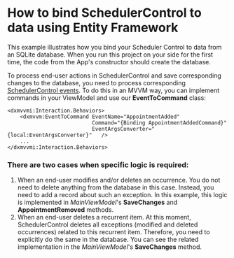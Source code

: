 # How to bind SchedulerControl to data using Entity Framework

This example illustrates how you bind your Scheduler Control to data from an SQLite database. When you run this project on your side for the first time, the code from the App's constructor should create the database.

To process end-user actions in SchedulerControl and save corresponding changes to the database, you need to process corresponding [SchedulerControl events](https://docs.devexpress.com/Win10Apps/DevExpress.UI.Xaml.Scheduler.SchedulerControl._events). To do this in an MVVM way, you can implement commands in your ViewModel and use our **EventToCommand** class:

````xaml
<dxmvvmi:Interaction.Behaviors>
    <dxmvvm:EventToCommand EventName="AppointmentAdded" 
						   Command="{Binding AppointmentAddedCommand}"
		 				   EventArgsConverter="{local:EventArgsConverter}"   />
	...
</dxmvvmi:Interaction.Behaviors>
````

### There are two cases when specific logic is required: 
1. When an end-user modifies and/or deletes an occurrence. You do not need to delete anything from the database in this case. Instead, you need to add a record about such an exception. In this example, this logic is implemented in *MainViewModel*'s **SaveChanges** and **AppointmentRemoved** methods.
2. When an end-user deletes a recurrent item. At this moment, SchedulerControl deletes all exceptions (modified and deleted occurrences) related to this recurrent item. Therefore, you need to explicitly do the same in the database. You can see the related implementation in the *MainViewModel*'s **SaveChanges** method. 
